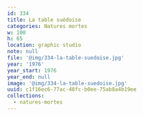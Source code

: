 ```yaml
---
id: 334
title: La table suédoise
categories: Natures mortes
w: 100
h: 65
location: graphic studio
note: null
file: '@img/334-la-table-suedoise.jpg'
year: '1976'
year_start: 1976
year_end: null
image: '@img/334-la-table-suedoise.jpg'
uuid: c1f16ec6-77ac-48fc-b0ee-75ab8a4b19ee
collections:
  - natures-mortes
---
```


